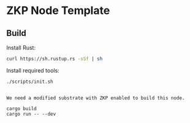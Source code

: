 # ZKP Node Template

## Build

Install Rust:

```bash
curl https://sh.rustup.rs -sSf | sh
```

Install required tools:

```bash
./scripts/init.sh
```

```build and run

We need a modified substrate with ZKP enabled to build this node.

cargo build
cargo run -- --dev
```


